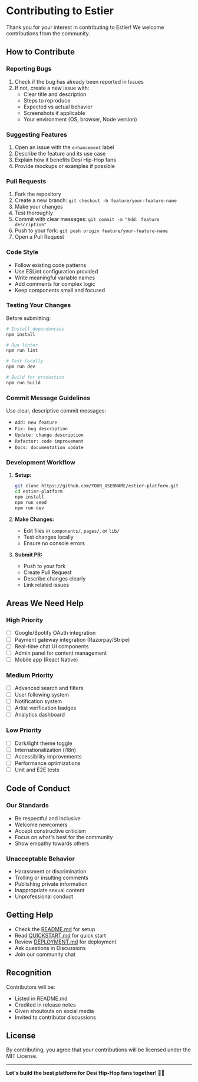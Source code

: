 # Contributing to Estier

Thank you for your interest in contributing to Estier! We welcome contributions from the community.

## How to Contribute

### Reporting Bugs

1. Check if the bug has already been reported in Issues
2. If not, create a new issue with:
   - Clear title and description
   - Steps to reproduce
   - Expected vs actual behavior
   - Screenshots if applicable
   - Your environment (OS, browser, Node version)

### Suggesting Features

1. Open an issue with the `enhancement` label
2. Describe the feature and its use case
3. Explain how it benefits Desi Hip-Hop fans
4. Provide mockups or examples if possible

### Pull Requests

1. Fork the repository
2. Create a new branch: `git checkout -b feature/your-feature-name`
3. Make your changes
4. Test thoroughly
5. Commit with clear messages: `git commit -m "Add: feature description"`
6. Push to your fork: `git push origin feature/your-feature-name`
7. Open a Pull Request

### Code Style

- Follow existing code patterns
- Use ESLint configuration provided
- Write meaningful variable names
- Add comments for complex logic
- Keep components small and focused

### Testing Your Changes

Before submitting:

```bash
# Install dependencies
npm install

# Run linter
npm run lint

# Test locally
npm run dev

# Build for production
npm run build
```

### Commit Message Guidelines

Use clear, descriptive commit messages:

- `Add: new feature`
- `Fix: bug description`
- `Update: change description`
- `Refactor: code improvement`
- `Docs: documentation update`

### Development Workflow

1. **Setup:**
   ```bash
   git clone https://github.com/YOUR_USERNAME/estier-platform.git
   cd estier-platform
   npm install
   npm run seed
   npm run dev
   ```

2. **Make Changes:**
   - Edit files in `components/`, `pages/`, or `lib/`
   - Test changes locally
   - Ensure no console errors

3. **Submit PR:**
   - Push to your fork
   - Create Pull Request
   - Describe changes clearly
   - Link related issues

## Areas We Need Help

### High Priority
- [ ] Google/Spotify OAuth integration
- [ ] Payment gateway integration (Razorpay/Stripe)
- [ ] Real-time chat UI components
- [ ] Admin panel for content management
- [ ] Mobile app (React Native)

### Medium Priority
- [ ] Advanced search and filters
- [ ] User following system
- [ ] Notification system
- [ ] Artist verification badges
- [ ] Analytics dashboard

### Low Priority
- [ ] Dark/light theme toggle
- [ ] Internationalization (i18n)
- [ ] Accessibility improvements
- [ ] Performance optimizations
- [ ] Unit and E2E tests

## Code of Conduct

### Our Standards

- Be respectful and inclusive
- Welcome newcomers
- Accept constructive criticism
- Focus on what's best for the community
- Show empathy towards others

### Unacceptable Behavior

- Harassment or discrimination
- Trolling or insulting comments
- Publishing private information
- Inappropriate sexual content
- Unprofessional conduct

## Getting Help

- Check the [README.md](README.md) for setup
- Read [QUICKSTART.md](QUICKSTART.md) for quick start
- Review [DEPLOYMENT.md](DEPLOYMENT.md) for deployment
- Ask questions in Discussions
- Join our community chat

## Recognition

Contributors will be:
- Listed in README.md
- Credited in release notes
- Given shoutouts on social media
- Invited to contributor discussions

## License

By contributing, you agree that your contributions will be licensed under the MIT License.

---

**Let's build the best platform for Desi Hip-Hop fans together! 🎤🔥**
